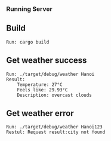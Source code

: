 ### Running Server

## Build
    Run: cargo build

## Get weather success
    Run: ./target/debug/weather Hanoi
    Result:
        Temperature: 27°C
        Feels like: 29.93°C
        Description: overcast clouds

## Get weather error
    Run: ./target/debug/weather Hanoi123
    Restul: Request result:city not found

